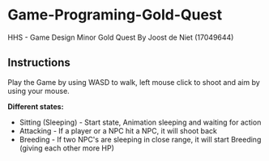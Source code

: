 # Game-Programing-Gold-Quest

HHS - Game Design Minor Gold Quest By Joost de Niet (17049644)

## Instructions

Play the Game by using WASD to walk, left mouse click to shoot and aim by using your mouse.

**Different states:**
 - Sitting (Sleeping) - Start state, Animation sleeping and waiting for action
 - Attacking - If a player or a NPC hit a NPC, it will shoot back 
 - Breeding - If two NPC's are sleeping in close range, it will start Breeding (giving each other more HP)
